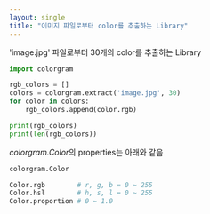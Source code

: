 ```yaml
---
layout: single
title: "이미지 파일로부터 color를 추출하는 Library"
---
```


'image.jpg' 파일로부터 30개의 color를 추출하는 Library

```python
import colorgram

rgb_colors = []
colors = colorgram.extract('image.jpg', 30)
for color in colors:
    rgb_colors.append(color.rgb)

print(rgb_colors)
print(len(rgb_colors))
```

<em>colorgram.Color</em>의 properties는 아래와 같음

```python
colorgram.Color

Color.rgb        # r, g, b = 0 ~ 255
Color.hsl        # h, s, l = 0 ~ 255
Color.proportion # 0 ~ 1.0
```
